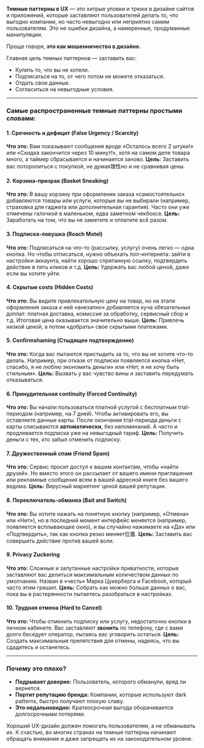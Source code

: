 

**Темные паттерны в UX** — это хитрые уловки и трюки в дизайне сайтов и приложений, которые заставляют пользователей делать то, что выгодно компании, но часто невыгодно или неприятно самим пользователям. Это не ошибки дизайна, а намеренные, продуманные манипуляции.

Проще говоря, **это как мошенничество в дизайне.**

Главная цель темных паттернов — заставить вас:
*   Купить то, что вы не хотели.
*   Подписаться на то, от чего потом не можете отказаться.
*   Отдать свои данные.
*   Согласиться на невыгодные условия.

---

### Самые распространенные темные паттерны простыми словами:

#### 1. Срочность и дефицит (False Urgency / Scarcity)
**Что это:** Вам показывают сообщения вроде «Осталось всего 2 штуки!» или «Скидка закончится через 10 минут!», хотя на самом деле товара много, а таймер сбрасывается и начинается заново.
**Цель:** Заставить вас поторопиться с покупкой, не думая理性но и не сравнивая цены.

#### 2. Корзина-призрак (Basket Sneaking)
**Что это:** В вашу корзину при оформлении заказа «самостоятельно» добавляются товары или услуги, которые вы не выбирали (например, страховка для гаджета или дополнительная гарантия). Часто они уже отмечены галочкой в маленьком, едва заметном чекбоксе.
**Цель:** Заработать на том, что вы не заметите и оплатите всё разом.

#### 3. Подписка-ловушка (Roach Motel)
**Что это:** Подписаться на что-то (рассылку, услугу) очень легко — одна кнопка. Но чтобы отписаться, нужно объехать пол-интернета: зайти в настройки аккаунта, найти хорошо спрятанную ссылку, подтвердить действие в пять кликов и т.д.
**Цель:** Удержать вас любой ценой, даже если вы хотите уйти.

#### 4. Скрытые costs (Hidden Costs)
**Что это:** Вы видите привлекательную цену на товар, но на этапе оформления заказа к ней «внезапно» добавляется куча обязательных доплат: платная доставка, комиссия за обработку, сервисный сбор и т.д. Итоговая цена оказывается значительно выше.
**Цель:** Привлечь низкой ценой, а потом «добрать» свое скрытыми платежами.

#### 5. Confirmshaming (Стыдящее подтверждение)
**Что это:** Когда вас пытаются пристыдить за то, что вы не хотите что-то делать. Например, при отказе от подписки появляется кнопка «Нет, спасибо, я не люблю экономить деньги» или «Нет, я не хочу быть стильным».
**Цель:** Вызвать у вас чувство вины и заставить передумать отказываться.

#### 6. Принудительная continuity (Forced Continuity)
**Что это:** Вы начали пользоваться платной услугой с бесплатным trial-периодом (например, на 7 дней). Чтобы активировать его, вы оставляете данные карты. После окончания trial-периода деньги с карты списываются **автоматически**, без напоминаний. А часто и продлевается подписка уже на невыгодный тариф.
**Цель:** Получить деньги с тех, кто забыл отменить подписку.

#### 7. Дружественный спам (Friend Spam)
**Что это:** Сервис просит доступ к вашим контактам, чтобы «найти друзей». Но вместо этого он рассылает от вашего имени приглашения или рекламные сообщения всем в вашей адресной книге без вашего ведома.
**Цель:** Вирусный маркетинг ценой вашей репутации.

#### 8. Переключатель-обманка (Bait and Switch)
**Что это:** Вы хотите нажать на понятную кнопку (например, «Отмена» или «Нет»), но в последний момент интерфейс меняется (например, появляется всплывающее окно), и вы случайно нажимаете на «Да» или «Подтвердить», так как кнопка резко меняет位置.
**Цель:** Заставить вас совершить действие против вашей воли.

#### 9. Privacy Zuckering
**Что это:** Сложные и запутанные настройки приватности, которые заставляют вас делиться максимальным количеством данных по умолчанию. Назван в «честь» Марка Цукерберга и Facebook, который часто этим грешил.
**Цель:** Собрать как можно больше данных о вас, пока вы в растерянности пытаетесь разобраться в настройках.

#### 10. Трудная отмена (Hard to Cancel)
**Что это:** Чтобы отменить подписку или услугу, недостаточно кнопки в личном кабинете. Вас заставляют **звонить** по телефону, где с вами долго беседует оператор, пытаясь вас уговорить остаться.
**Цель:** Создать максимальные препятствия для отмены, надеясь, что вы сдадитесь и останетесь.

---

### Почему это плохо?

*   **Подрывает доверие:** Пользователь, которого обманули, вряд ли вернется.
*   **Портит репутацию бренда:** Компании, которые используют dark patterns, быстро получают плохую славу.
*   **Это недальновидно:** Краткосрочная выгода оборачивается долгосрочными потерями.

Хороший UX-дизайн должен помогать пользователям, а не обманывать их. К счастью, во многих странах на темные паттерны начинают обращать внимание и даже запрещать их на законодательном уровне.
